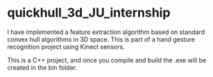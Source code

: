 # quickhull_3d_JU_internship
I have implemented a feature extraction algorithm based on standard convex hull algorithms in 3D space. This is part of a hand gesture recognition project using Kinect sensors.

This is a C++ project, and once you compile and build the .exe will be created in the bin folder.
